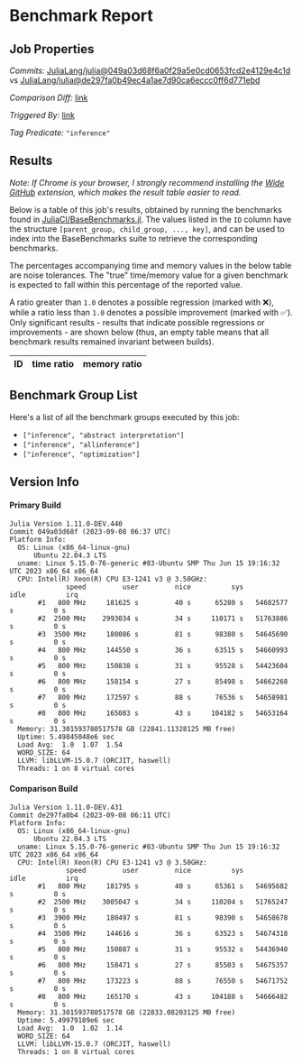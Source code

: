 # Benchmark Report

## Job Properties

*Commits:* [JuliaLang/julia@049a03d68f6a0f29a5e0cd0653fcd2e4129e4c1d](https://github.com/JuliaLang/julia/commit/049a03d68f6a0f29a5e0cd0653fcd2e4129e4c1d) vs [JuliaLang/julia@de297fa0b49ec4a1ae7d90ca6eccc0ff6d771ebd](https://github.com/JuliaLang/julia/commit/de297fa0b49ec4a1ae7d90ca6eccc0ff6d771ebd)

*Comparison Diff:* [link](https://github.com/JuliaLang/julia/compare/de297fa0b49ec4a1ae7d90ca6eccc0ff6d771ebd..049a03d68f6a0f29a5e0cd0653fcd2e4129e4c1d)

*Triggered By:* [link](https://github.com/JuliaLang/julia/pull/51211#issuecomment-1711158057)

*Tag Predicate:* `"inference"`

## Results

*Note: If Chrome is your browser, I strongly recommend installing the [Wide GitHub](https://chrome.google.com/webstore/detail/wide-github/kaalofacklcidaampbokdplbklpeldpj?hl=en)
extension, which makes the result table easier to read.*

Below is a table of this job's results, obtained by running the benchmarks found in
[JuliaCI/BaseBenchmarks.jl](https://github.com/JuliaCI/BaseBenchmarks.jl). The values
listed in the `ID` column have the structure `[parent_group, child_group, ..., key]`,
and can be used to index into the BaseBenchmarks suite to retrieve the corresponding
benchmarks.

The percentages accompanying time and memory values in the below table are noise tolerances. The "true"
time/memory value for a given benchmark is expected to fall within this percentage of the reported value.

A ratio greater than `1.0` denotes a possible regression (marked with :x:), while a ratio less
than `1.0` denotes a possible improvement (marked with :white_check_mark:). Only significant results - results
that indicate possible regressions or improvements - are shown below (thus, an empty table means that all
benchmark results remained invariant between builds).

| ID | time ratio | memory ratio |
|----|------------|--------------|

## Benchmark Group List

Here's a list of all the benchmark groups executed by this job:

- `["inference", "abstract interpretation"]`
- `["inference", "allinference"]`
- `["inference", "optimization"]`

## Version Info

#### Primary Build

```
Julia Version 1.11.0-DEV.440
Commit 049a03d68f (2023-09-08 06:37 UTC)
Platform Info:
  OS: Linux (x86_64-linux-gnu)
      Ubuntu 22.04.3 LTS
  uname: Linux 5.15.0-76-generic #83-Ubuntu SMP Thu Jun 15 19:16:32 UTC 2023 x86_64 x86_64
  CPU: Intel(R) Xeon(R) CPU E3-1241 v3 @ 3.50GHz: 
              speed         user         nice          sys         idle          irq
       #1   800 MHz     181625 s         40 s      65280 s   54682577 s          0 s
       #2  2500 MHz    2993034 s         34 s     110171 s   51763886 s          0 s
       #3  3500 MHz     180086 s         81 s      98380 s   54645690 s          0 s
       #4   800 MHz     144550 s         36 s      63515 s   54660993 s          0 s
       #5   800 MHz     150838 s         31 s      95528 s   54423604 s          0 s
       #6   800 MHz     158154 s         27 s      85498 s   54662268 s          0 s
       #7   800 MHz     172597 s         88 s      76536 s   54658981 s          0 s
       #8   800 MHz     165083 s         43 s     104182 s   54653164 s          0 s
  Memory: 31.301593780517578 GB (22841.11328125 MB free)
  Uptime: 5.49845048e6 sec
  Load Avg:  1.0  1.07  1.54
  WORD_SIZE: 64
  LLVM: libLLVM-15.0.7 (ORCJIT, haswell)
  Threads: 1 on 8 virtual cores

```

#### Comparison Build

```
Julia Version 1.11.0-DEV.431
Commit de297fa0b4 (2023-09-08 06:11 UTC)
Platform Info:
  OS: Linux (x86_64-linux-gnu)
      Ubuntu 22.04.3 LTS
  uname: Linux 5.15.0-76-generic #83-Ubuntu SMP Thu Jun 15 19:16:32 UTC 2023 x86_64 x86_64
  CPU: Intel(R) Xeon(R) CPU E3-1241 v3 @ 3.50GHz: 
              speed         user         nice          sys         idle          irq
       #1   800 MHz     181795 s         40 s      65361 s   54695682 s          0 s
       #2  2500 MHz    3005047 s         34 s     110204 s   51765247 s          0 s
       #3  3900 MHz     180497 s         81 s      98390 s   54658678 s          0 s
       #4  3500 MHz     144616 s         36 s      63523 s   54674318 s          0 s
       #5   800 MHz     150887 s         31 s      95532 s   54436940 s          0 s
       #6   800 MHz     158471 s         27 s      85503 s   54675357 s          0 s
       #7   800 MHz     173223 s         88 s      76550 s   54671752 s          0 s
       #8   800 MHz     165170 s         43 s     104188 s   54666482 s          0 s
  Memory: 31.301593780517578 GB (22833.08203125 MB free)
  Uptime: 5.49979189e6 sec
  Load Avg:  1.0  1.02  1.14
  WORD_SIZE: 64
  LLVM: libLLVM-15.0.7 (ORCJIT, haswell)
  Threads: 1 on 8 virtual cores

```
